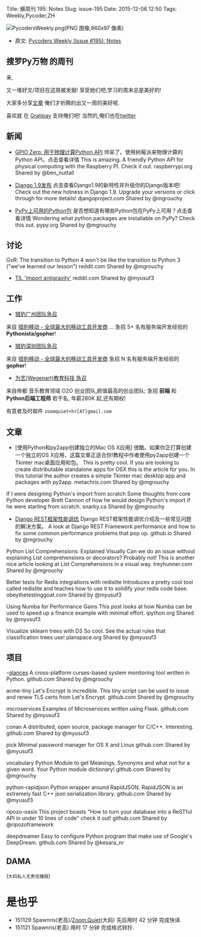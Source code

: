Title: 蠎周刊 195: Notes
Slug: issue-195
Date: 2015-12-06 12:50
Tags: Weekly,Pycoder,ZH


![PycodersWeekly.png(PNG 图像,860x97 像素)](http://zoomq.qiniucdn.com/logos/PycodersWeekly.png?imageView2/2/w/360)



- 原文: [Pycoders Weekly (Issue #195): Notes](http://us4.campaign-archive2.com/?u=9735795484d2e4c204da82a29&id=06f1263282)



## 搜罗Py万物 的周刊

亲,


又一堆好文/项目在这周被发掘!
享受她们吧,学习的周末总是美好的!

大家多分享[文章](http://pycoders.com/submissions/)
俺们才折腾的出又一周的美好呢.

喜欢就
在 [Gratipay](https://www.gratipay.com/PycodersWeekly)
支持俺们吧!
当然的,俺们也在[twitter](http://www.twitter.com/pycoders)


## 新闻

- [GPIO Zero: 用于物理计算Python API]() 
帅呆了。使用树莓派来物理计算的Python API。点击查看详情
This is amazing. A friendly Python API for physical computing with the Raspberry PI. Check it out. 
raspberrypi.org
Shared by @ben_nuttall
 
- [Django 1.9发布]() 
点击查看Django1.9的新特性并升级你的Django版本吧!
Check out the new hotness in Django 1.9. Upgrade your versions or click through for more details!
djangoproject.com
Shared by @mgrouchy
 
- [PyPy上可用的Python包]() 
是否想知道有哪些Python包在PyPy上可用？点击查看详情
Wondering what python packages are installable on PyPy? Check this out.
pypy.org
Shared by @mgrouchy



## 讨论

GvR: The transition to Python 4 won't be like the transition to Python 3 ("we've learned our lesson") 
reddit.com
Shared by @mgrouchy
 
- [TIL 'import antigravity']() 
reddit.com
Shared by @myusuf3

 

## 工作
- [猎豹广州团队急召](https://github.com/cheetahmobile/CMBM/wiki/BmGzHr)

来自 [猎豹移动 - 全球最大的移动工具开发商](http://www.cmcm.com/zh-cn/cm-backup/) ...
急招 5+ 名有服务端开发经验的 **Pythonista/gopher**!

- [猎豹深圳团队急召](https://github.com/cheetahmobile/CMBM/wiki/BmSzHr)

来自 [猎豹移动 - 全球最大的移动工具开发商](http://www.cmcm.com/zh-cn/cm-backup/)
急招 N 名有服务端开发经验的 **gopher**!

- [为艺(Wegenart)教育科技 急召](https://github.com/ZoomQuiet/zoomquiet/wiki/Hr4Wegenart)

来自帝都 音乐教育领域 O2O 创业团队,颜值最高的创业团队;
急招 **前端** 和 **Python后端工程师** 若干名, 年薪280K 起,还有期权!

有意者及时邮件 `zoomquiet+hr[AT]gmail.com`


## 文章

- [使用Python和py2app创建独立的Mac OS X应用]
很酷。如果你正打算创建一个独立的OS X应用，这篇文章正适合你!教程中作者使用py2app创建一个Tkinter mac桌面应用和包。
This is pretty cool. If you are looking to create distributable standalone apps for OSX this is the article for you. In this tutorial the author creates a simple Tkinter mac desktop app and packages with py2app. 
metachris.com
Shared by @mgrouchy
 
If I were designing Python's import from scratch 
Some thoughts from core Python developer Brett Cannon of how he would design Python's import if he were starting from scratch. 
snarky.ca
Shared by @mgrouchy
 
- [Django REST框架性能调优]() 
Django REST框架性能调优介绍及一些常见问题的解决方案。
A look at Django REST Framework performance and how to fix some common performance problems that pop up. 
github.io
Shared by @mgrouchy
 
Python List Comprehensions: Explained Visually 
Can we do an issue without explaining List comprehensions or decorators? Probably not! This is another nice article looking at List Comprehensions in a visual way. 
treyhunner.com
Shared by @mgrouchy
 
Better tests for Redis integrations with redislite 
Introduces a pretty cool tool called redislite and teaches how to use it to solidify your redis code base.
obeythetestinggoat.com
Shared by @myusuf3
 
Using Numba for Performance Gains 
This post looks at how Numba can be used to speed up a finance example with minimal effort.
ipython.org
Shared by @myusuf3
 
Visualize sklearn trees with D3 
So cool. See the actual rules that classification trees use!
planspace.org
Shared by @myusuf3



 
## 项目

-[glances]() 
A cross-platform curses-based system monitoring tool written in Python.
github.com
Shared by @mgrouchy
 
acme-tiny 
Let's Encrypt is incredible. This tiny script can be used to issue and renew TLS certs from Let's Encrypt. 
github.com
Shared by @mgrouchy
 
microservices 
Examples of Microservices written using Flask. 
github.com
Shared by @myusuf3
 
conan 
A distributed, open source, package manager for C/C++. Interesting.
github.com
Shared by @myusuf3
 
pick 
Minimal password manager for OS X and Linux 
github.com
Shared by @myusuf3
 
vocabulary 
Python Module to get Meanings, Synonyms and what not for a given word. Your Python module dictionary!
github.com
Shared by @mgrouchy
 
python-rapidjson 
Python wrapper around RapidJSON. RapidJSON is an extremely fast C++ json serialization library. 
github.com
Shared by @myusuf3
 
ripozo-oasis 
This project boasts "How to turn your database into a ReSTful API in under 10 lines of code" check it out!
github.com
Shared by @ripozoframework
 
deepdreamer 
Easy to configure Python program that make use of Google's DeepDream.
github.com
Shared by @kesara_nr

## DAMA
(`大妈私人无责任播报`)

# 是也乎

- 151129 Spawnris(老高)/[Zoom.Quiet](http://zoomquiet.io/)(大妈) 先后用时 42 分钟 完成快译.
- 151121 Spawnris(老高) 用时 17 分钟 完成格式转抄.

